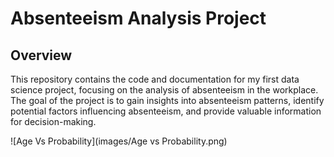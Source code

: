 # Absenteeism Analysis Project

## Overview

This repository contains the code and documentation for my first data science project, focusing on the analysis of absenteeism in the workplace. The goal of the project is to gain insights into absenteeism patterns, identify potential factors influencing absenteeism, and provide valuable information for decision-making.


![Age Vs Probability](images/Age vs Probability.png)

